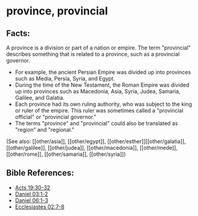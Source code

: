 # province, provincial #

## Facts: ##

A province is a division or part of a nation or empire. The term "provincial" describes something that is related to a province, such as a provincial governor.

* For example, the ancient Persian Empire was divided up into provinces such as Media, Persia, Syria, and Egypt.
* During the time of the New Testament, the Roman Empire was divided up into provinces such as Macedonia, Asia, Syria, Judea, Samaria, Galilee, and Galatia.
* Each province had its own ruling authority, who was subject to the king or ruler of the empire. This ruler was sometimes called a "provincial official" or "provincial governor."
* The terms "province" and "provincial" could also be translated as "region" and "regional."

(See also: [[other/asia]], [[other/egypt]], [[other/esther]][[other/galatia]], [[other/galilee]], [[other/judea]], [[other/macedonia]], [[other/mede]], [[other/rome]], [[other/samaria]], [[other/syria]])

## Bible References: ##

* [Acts 19:30-32](en/tn/act/help/19/30)
* [Daniel 03:1-2](en/tn/dan/help/03/01)
* [Daniel 06:1-3](en/tn/dan/help/06/01)
* [Ecclesiastes 02:7-8](en/tn/ecc/help/02/07)